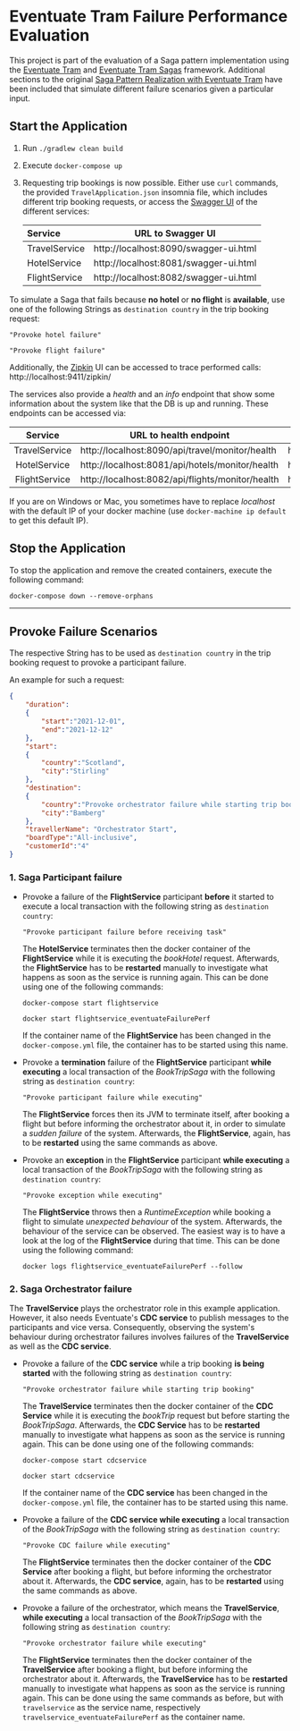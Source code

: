 # Eventuate Tram Failure Performance Evaluation
This project is part of the evaluation of a Saga pattern implementation using the [Eventuate Tram](https://github.com/eventuate-tram/eventuate-tram-core)
and [Eventuate Tram Sagas](https://github.com/eventuate-tram/eventuate-tram-sagas) framework.
Additional sections to the original [Saga Pattern Realization with Eventuate Tram](https://github.com/KarolinDuerr/BA-SagaPattern/tree/master/EventuateTram_Implementations/EventuateTram) 
have been included that simulate different failure scenarios given a particular input.

## Start the Application

1. Run `./gradlew clean build`


2. Execute `docker-compose up `


3. Requesting trip bookings is now possible. Either use `curl` commands,
   the provided `TravelApplication.json` insomnia file, which includes different trip booking requests,
   or access the [Swagger UI](https://swagger.io/tools/swagger-ui/) of the different services:

   | __Service__ | __URL to Swagger UI__ |
      |:-------|:-------------------:| 
   |TravelService| http://localhost:8090/swagger-ui.html
   |HotelService| http://localhost:8081/swagger-ui.html
   |FlightService| http://localhost:8082/swagger-ui.html


To simulate a Saga that fails because __no hotel__ or __no flight__ is __available__, use one of the following Strings 
as `destination country` in the trip booking request:
```
"Provoke hotel failure"

"Provoke flight failure"
```
Additionally, the [Zipkin](https://zipkin.io/) UI can be accessed to trace performed calls:
http://localhost:9411/zipkin/

The services also provide a *health* and an *info* endpoint that show some information about the system like
that the DB is up and running. These endpoints can be accessed via:

| __Service__ | __URL to health endpoint__ |  __URL to info endpoint__ |
|:-------:|------------------|-------------------|
|TravelService| http://localhost:8090/api/travel/monitor/health | http://localhost:8090/api/travel/monitor/info
|HotelService| http://localhost:8081/api/hotels/monitor/health | http://localhost:8081/api/hotels/monitor/info
|FlightService| http://localhost:8082/api/flights/monitor/health | http://localhost:8082/api/flights/monitor/info


If you are on Windows or Mac, you sometimes have to replace _localhost_ with the default IP of your docker machine (use `docker-machine ip default` to get this default IP).

## Stop the Application

To stop the application and remove the created containers, execute the following command:
```shell
docker-compose down --remove-orphans
```

-------------------------------------------------

## Provoke Failure Scenarios
The respective String has to be used as `destination country` in the trip booking request to provoke a participant failure.

An example for such a request:
```json
{
    "duration":
    {
        "start":"2021-12-01",
        "end":"2021-12-12"
    },
    "start":
    {
        "country":"Scotland",
        "city":"Stirling"
    },
    "destination":
    {
        "country":"Provoke orchestrator failure while starting trip booking",
        "city":"Bamberg"
    },
    "travellerName": "Orchestrator Start",
    "boardType":"All-inclusive",
    "customerId":"4"
}
```

### 1. Saga Participant failure
- Provoke a failure of the __FlightService__ participant __before__ it started to execute a local transaction with the following string as `destination country`:
    ```  
    "Provoke participant failure before receiving task"
    ```
    The __HotelService__ terminates then the docker container of the __FlightService__ while it is executing the *bookHotel* request.
    Afterwards, the __FlightService__ has to be __restarted__ manually to investigate what happens as soon as the service is running again.
    This can be done using one of the following commands:
    ```shell
    docker-compose start flightservice
    
    docker start flightservice_eventuateFailurePerf
    ```
    
    If the container name of the __FlightService__ has been changed in the `docker-compose.yml` file, the 
    container has to be started using this name.
  

- Provoke a __termination__ failure of the __FlightService__ participant __while executing__ a local transaction of the *BookTripSaga* with the following string as `destination country`:
    ```  
    "Provoke participant failure while executing"
    ```  
    The __FlightService__ forces then its JVM to terminate itself, after booking a flight but before informing the orchestrator about it, in order to simulate a *sudden failure* of the system.
    Afterwards, the __FlightService__, again, has to be __restarted__ using the same commands as above.


- Provoke an __exception__ in the __FlightService__ participant __while executing__ a local transaction of the *BookTripSaga* with the following string as `destination country`:
    ```  
    "Provoke exception while executing"
    ```  
  The __FlightService__ throws then a *RuntimeException* while booking a flight to simulate *unexpected behaviour* of the system.
  Afterwards, the behaviour of the service can be observed. The easiest way is to have a look at the log of the __FlightService__ during that time.
  This can be done using the following command:
  ```shell  
  docker logs flightservice_eventuateFailurePerf --follow
   ```  

### 2. Saga Orchestrator failure 
The __TravelService__ plays the orchestrator role in this example application. However, it also needs Eventuate's __CDC service__ to
publish messages to the participants and vice versa. Consequently, observing the system's behaviour during orchestrator failures
involves failures of the __TravelService__ as well as the __CDC service__.
- Provoke a failure of the __CDC service__ while a trip booking __is being started__ with the following string as `destination country`:
    ```  
    "Provoke orchestrator failure while starting trip booking"
    ```
  The __TravelService__ terminates then the docker container of the __CDC Service__ while it is executing the *bookTrip* request but before starting the *BookTripSaga*.
  Afterwards, the __CDC Service__ has to be __restarted__ manually to investigate what happens as soon as the service is running again.
  This can be done using one of the following commands:
    ```shell
    docker-compose start cdcservice
    
    docker start cdcservice
    ```

  If the container name of the __CDC service__ has been changed in the `docker-compose.yml` file, the
  container has to be started using this name.


- Provoke a failure of the __CDC service while executing__ a local transaction of the *BookTripSaga* with the following string as `destination country`:
    ```  
    "Provoke CDC failure while executing"
    ```  
  The __FlightService__ terminates then the docker container of the __CDC Service__ after booking a flight, but before informing the orchestrator about it.
  Afterwards, the __CDC service__, again, has to be __restarted__ using the same commands as above.

  
- Provoke a failure of the orchestrator, which means the __TravelService__, __while executing__ a local transaction of the *BookTripSaga* with the following string as `destination country`:
    ```  
    "Provoke orchestrator failure while executing"
    ```  
  The __FlightService__ terminates then the docker container of the __TravelService__ after booking a flight, but before informing the orchestrator about it.
  Afterwards, the __TravelService__ has to be __restarted__ manually to investigate what happens as soon as the service is running again.
  This can be done using the same commands as before, but with `travelservice` as the service name, respectively `travelservice_eventuateFailurePerf` as the container name.
